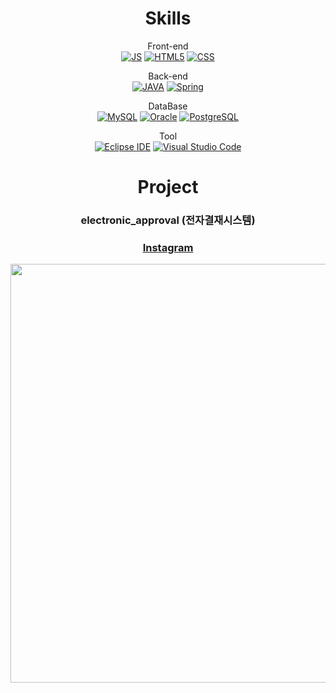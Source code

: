 <!--### Hi there 👋-->

<!--
**LimYoungGyun/LimYoungGyun** is a ✨ _special_ ✨ repository because its `README.md` (this file) appears on your GitHub profile.

Here are some ideas to get you started:

- 🔭 I’m currently working on ...
- 🌱 I’m currently learning ...
- 👯 I’m looking to collaborate on ...
- 🤔 I’m looking for help with ...
- 💬 Ask me about ...
- 📫 How to reach me: ...
- 😄 Pronouns: ...
- ⚡ Fun fact: ...
-->


<div align=center>
  
# Skills
Front-end <br>
[![JS](https://img.shields.io/badge/JavaScript-F7DF1E?style=flat-square&logo=JavaScript&logoColor=white)](#) [![HTML5](https://img.shields.io/badge/HTML5-E34F26?style=flat-square&logo=HTML5&logoColor=white)](#) [![CSS](https://img.shields.io/badge/CSS-1572B6?style=flat-square&logo=CSS3&logoColor=white)](#)
<br>
  
Back-end <br>
[![JAVA](https://img.shields.io/badge/JAVA-007396?style=flat-square&logo=JAVA&logoColor=white)](#) [![Spring](https://img.shields.io/badge/Spring-6DB33F?style=flat-square&logo=Spring&logoColor=white)](#)

DataBase <br>
[![MySQL](https://img.shields.io/badge/MySQL-4479A1?style=flat-square&logo=MySQL&logoColor=white)](#) [![Oracle](https://img.shields.io/badge/Oracle-F80000?style=flat-square&logo=Oracle&logoColor=white)](#) [![PostgreSQL](https://img.shields.io/badge/PostgreSQL-4169E1?style=flat-square&logo=PostgreSQL&logoColor=white)](#)

Tool <br>
[![Eclipse IDE](https://img.shields.io/badge/EclipseIDE-2C2255?style=flat-square&logo=EclipseIDE&logoColor=white)](#) [![Visual Studio Code](https://img.shields.io/badge/VisualStudioCode-007ACC?style=flat-square&logo=VisualStudioCode&logoColor=white)](#)
  

# Project
  
### electronic_approval (전자결재시스템)


### [Instagram][MarondalGram]
<img src="https://user-images.githubusercontent.com/77229667/141686965-0f33803a-3a7b-439b-a3ce-54828083135d.PNG"  width="700" height="670">


</div>

[MarondalGram]: <https://github.com/LimYoungGyun/MarondalGram_210520>
  
